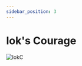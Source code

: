 ```yaml
---
sidebar_position: 3
---
```


# Iok's Courage

![IokC](https://vwiki.valorserver.com/api/item/picture/iok's%20courage)
